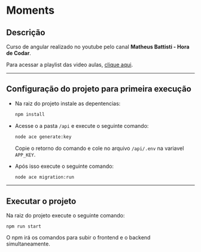 # Moments

## Descrição

Curso de angular realizado no youtube pelo canal **Matheus Battisti - Hora de Codar**.

Para acessar a playlist das video aulas, [clique aqui](https://www.youtube.com/playlist?list=PLnDvRpP8Bnex2GQEN0768_AxZg_RaIGmw).

---

## Configuração do projeto para primeira execução

- Na raiz do projeto instale as depentencias:

  ```bash
  npm install
  ```

- Acesse o a pasta `/api` e execute o seguinte comando:

  ```bash
  node ace generate:key
  ```

  Copie o retorno do comando e cole no arquivo `/api/.env` na variavel `APP_KEY`.

- Após isso execute o seguinte comando:

  ```bash
  node ace migration:run
  ```

---

## Executar o projeto

Na raiz do projeto execute o seguinte comando:

`npm run start`

O npm irá os comandos para subir o frontend e o backend simultaneamente.
